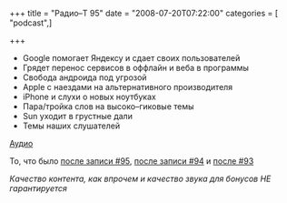 +++
title = "Радио–Т 95"
date = "2008-07-20T07:22:00"
categories = [ "podcast",]

+++

- Google помогает Яндексу и сдает своих пользователей
- Грядет перенос сервисов в оффлайн и веба в программы
- Свобода андроида под угрозой
- Apple с наездами на альтернативного производителя
- iPhone и слухи о новых ноутбуках
- Пара/тройка слов на высоко–гиковые темы
- Sun уходит в грустные дали
- Темы наших слушателей

[Аудио](http://cdn.radio-t.com/rt_podcast95.mp3)


То, что было [после записи #95](http://narod.ru/disk/1566304000/rt95_afterparty.mp3.html), [после записи #94](http://narod.ru/disk/1566377000/rt94_afterparty.mp3.html) и [после #93](http://narod.ru/disk/1566415000/rt93_afterparty.mp3.html)

_Качество контента, как впрочем и качество звука для бонусов НЕ гарантируется_

<audio src="http://cdn.radio-t.com/rt_podcast95.mp3" preload="none"></audio>
